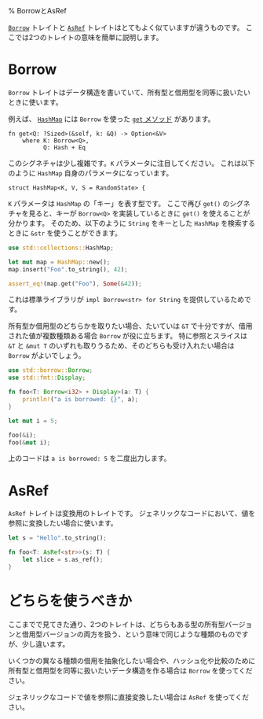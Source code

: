 % BorrowとAsRef
<!-- % Borrow and AsRef -->

<!-- The [`Borrow`][borrow] and [`AsRef`][asref] traits are very similar, but -->
<!-- different. Here’s a quick refresher on what these two traits mean. -->
[`Borrow`][borrow] トレイトと [`AsRef`][asref] トレイトはとてもよく似ていますが違うものです。
ここでは2つのトレイトの意味を簡単に説明します。

[borrow]: ../std/borrow/trait.Borrow.html
[asref]: ../std/convert/trait.AsRef.html

<!-- # Borrow -->
# Borrow

<!-- The `Borrow` trait is used when you’re writing a datastructure, and you want to -->
<!-- use either an owned or borrowed type as synonymous for some purpose. -->
`Borrow` トレイトはデータ構造を書いていて、所有型と借用型を同等に扱いたいときに使います。

<!-- For example, [`HashMap`][hashmap] has a [`get` method][get] which uses `Borrow`: -->
例えば、 [`HashMap`][hashmap] には `Borrow` を使った [`get` メソッド][get] があります。

```rust,ignore
fn get<Q: ?Sized>(&self, k: &Q) -> Option<&V>
    where K: Borrow<Q>,
          Q: Hash + Eq
```

[hashmap]: ../std/collections/struct.HashMap.html
[get]: ../std/collections/struct.HashMap.html#method.get

<!-- This signature is pretty complicated. The `K` parameter is what we’re interested -->
<!-- in here. It refers to a parameter of the `HashMap` itself: -->
このシグネチャは少し複雑です。`K` パラメータに注目してください。
これは以下のように `HashMap` 自身のパラメータになっています。

```rust,ignore
struct HashMap<K, V, S = RandomState> {
```

<!-- The `K` parameter is the type of _key_ the `HashMap` uses. So, looking at -->
<!-- the signature of `get()` again, we can use `get()` when the key implements -->
<!-- `Borrow<Q>`. That way, we can make a `HashMap` which uses `String` keys, -->
<!-- but use `&str`s when we’re searching: -->
`K` パラメータは `HashMap` の「キー」を表す型です。
ここで再び `get()` のシグネチャを見ると、キーが `Borrow<Q>` を実装しているときに `get()` を使えることが分かります。
そのため、以下のように `String` をキーとした `HashMap` を検索するときに `&str` を使うことができます。

```rust
use std::collections::HashMap;

let mut map = HashMap::new();
map.insert("Foo".to_string(), 42);

assert_eq!(map.get("Foo"), Some(&42));
```

<!-- This is because the standard library has `impl Borrow<str> for String`. -->
これは標準ライブラリが `impl Borrow<str> for String` を提供しているためです。

<!-- For most types, when you want to take an owned or borrowed type, a `&T` is -->
<!-- enough. But one area where `Borrow` is effective is when there’s more than one -->
<!-- kind of borrowed value. This is especially true of references and slices: you -->
<!-- can have both an `&T` or a `&mut T`. If we wanted to accept both of these types, -->
<!-- `Borrow` is up for it: -->
所有型か借用型のどちらかを取りたい場合、たいていは `&T` で十分ですが、借用された値が複数種類ある場合 `Borrow` が役に立ちます。
特に参照とスライスは `&T` と `&mut T` のいずれも取りうるため、そのどちらも受け入れたい場合は `Borrow` がよいでしょう。

```rust
use std::borrow::Borrow;
use std::fmt::Display;

fn foo<T: Borrow<i32> + Display>(a: T) {
    println!("a is borrowed: {}", a);
}

let mut i = 5;

foo(&i);
foo(&mut i);
```

<!-- This will print out `a is borrowed: 5` twice. -->
上のコードは `a is borrowed: 5` を二度出力します。

<!-- # AsRef -->
# AsRef

<!-- The `AsRef` trait is a conversion trait. It’s used for converting some value to -->
<!-- a reference in generic code. Like this: -->
`AsRef` トレイトは変換用のトレイトです。
ジェネリックなコードにおいて、値を参照に変換したい場合に使います。

```rust
let s = "Hello".to_string();

fn foo<T: AsRef<str>>(s: T) {
    let slice = s.as_ref();
}
```

<!-- # Which should I use? -->
# どちらを使うべきか

<!-- We can see how they’re kind of the same: they both deal with owned and borrowed -->
<!-- versions of some type. However, they’re a bit different. -->
ここまでで見てきた通り、2つのトレイトは、どちらもある型の所有型バージョンと借用型バージョンの両方を扱う、という意味で同じような種類のものですが、少し違います。

<!-- Choose `Borrow` when you want to abstract over different kinds of borrowing, or -->
<!-- when you’re building a datastructure that treats owned and borrowed values in -->
<!-- equivalent ways, such as hashing and comparison. -->
いくつかの異なる種類の借用を抽象化したい場合や、ハッシュ化や比較のために所有型と借用型を同等に扱いたいデータ構造を作る場合は `Borrow` を使ってください。

<!-- Choose `AsRef` when you want to convert something to a reference directly, and -->
<!-- you’re writing generic code. -->
ジェネリックなコードで値を参照に直接変換したい場合は `AsRef` を使ってください。
